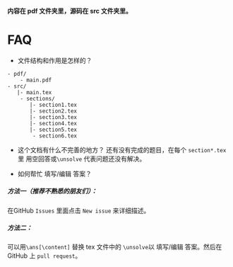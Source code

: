 #### 内容在 pdf 文件夹里，源码在 src 文件夹里。

# FAQ

* 文件结构和作用是怎样的？
```
- pdf/
    - main.pdf
- src/
   |- main.tex
    - sections/
       |- section1.tex
       |- section2.tex
       |- section3.tex
       |- section4.tex
       |- section5.tex
        - section6.tex
```



* 这个文档有什么不完善的地方？
  还有没有完成的题目，在每个 ```section*.tex``` 里 用空回答或```\unsolve``` 代表问题还没有解决。



* 如何帮忙 填写/编辑 答案？
##### 方法一（推荐不熟悉的朋友们）：
在GitHub ```Issues``` 里面点击 ```New issue``` 来详细描述。

##### 方法二：
可以用```\ans[\content]``` 替换 tex 文件中的 ```\unsolve```以 填写/编辑 答案。然后在 GitHub 上 ```pull request```。